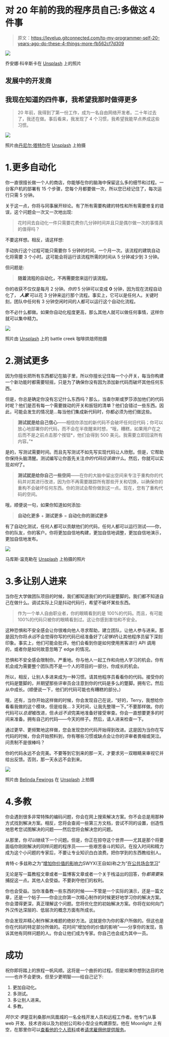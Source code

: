 # 对 20 年前的我的程序员自己:多做这 4 件事

> 原文：<https://levelup.gitconnected.com/to-my-programmer-self-20-years-ago-do-these-4-things-more-fb562cf7d309>

![](img/b63ff855a0bca1cdef99b22f978df82b.png)

乔安娜·科辛斯卡在 [Unsplash](https://unsplash.com/s/photos/letter?utm_source=unsplash&utm_medium=referral&utm_content=creditCopyText) 上的照片

## 发展中的开发商

## 我现在知道的四件事，我希望我那时做得更多

> 20 年前，我得到了第一份工作，成为一名自由网络开发者。二十年过去了，我还在做。事后看来，我发现了 4 个习惯，我希望我能早点养成这些习惯。

![](img/edc11bdf9492638297b403e36173e958.png)

照片由[丹尼尔·塔特尔](https://unsplash.com/@danieltuttle?utm_source=unsplash&utm_medium=referral&utm_content=creditCopyText)在 [Unsplash](https://unsplash.com/s/photos/automation?utm_source=unsplash&utm_medium=referral&utm_content=creditCopyText) 上拍摄

# 1.更多自动化

你一直很擅长做一个人的商店，你能够在你的脑海中保留这么多的细节和过程。一台客户机的部署有 15 个步骤，您每个月都要做一次，所以您已经记住了，每次运行只需 5 分钟。

关于这一点，你将与同事展开辩论。有了所有需要构建的特性和所有需要修复的错误，这个问题会一次又一次地出现:

> 花时间去自动化一件只需要花费你几分钟时间并且只是偶尔做一次的事情真的值得吗？

不要这样想。相反，请这样想:

手动执行这个过程可能只需要你 5 分钟的时间，一个月一次。该流程的建筑自动化将需要 3 个小时。这可能会将运行该流程所需的时间从 5 分钟减少到 3 分钟。

但问题是:

> **随着流程的自动化，不再需要您来运行该流程。**

你的收获不仅仅是每月 2 分钟。*你的* 5 分钟可以变成 **0** 分钟，因为现在流程自动化了， ***人家*** 可以花 3 分钟来运行那个流程。事实上，它可以是任何人。关键时刻，团队中任何有 3 分钟空闲时间的人都可以运行这个自动化流程。

你不必什么都做。如果你自动化程度更高，那么其他人就可以做任何事情，这样你就可以集中精力。

![](img/b0a95c49111f2a9dd7305d97100ac703.png)

照片由 [Unsplash](https://unsplash.com/s/photos/taste-test?utm_source=unsplash&utm_medium=referral&utm_content=creditCopyText) 上的 battle creek 咖啡烘焙师拍摄

# 2.测试更多

因为你擅长把所有东西都记在脑子里，所以你擅长记住每一个小开关，每当你构建一个新功能时都需要轻摇，只是为了确保你没有因为添加新代码而破坏其他任何东西。

但是，你总是确定你没有忘记什么东西吗？那么，当查尔斯或罗莎添加他们的代码时呢？他们是否有每一个需要拨动的开关和扳钮的清单？他们会错过一些东西。因此，可能会发生的情况是…每当他们集成新代码时，你都必须为他们做这些。

> **测试就是给自己信心**——相信你添加的新代码不会破坏任何旧代码；你可以放心地部署你的代码，而不会在半夜醒来时想，“哦，糟糕，如果用户在之后而不是之前点击那个按钮*，他们会得到 500 美元。我需要立即回滚所有内容。”*

是的，写测试需要时间。而且先写测试不如先写实现代码让人欣慰。但是，它帮助你保持头脑清醒。测试编写让你首先关注*你的代码应该做什么*。然后，你就可以实现*如何*了。

> **测试就是给你自己一些空间**——在你的大脑中留出空间来专注于重构你的代码并对其进行改进，因为你不再需要跟踪所有那些开关和切换，以确保你的重构不会破坏任何东西。你的测试会帮你做到这一点。现在，您有了重构代码的空间。

哦，顺便说一句，如果你知道如何添加:

> **自动化更多** + **测试更多** = **自动化你的测试更多**

有了自动化测试，任何人都可以贡献他们的代码，任何人都可以运行测试——你，你的队友，你的客户。你将更加自信地构建，更加自信地调整，更加自信地演示，更加自信地发布。

![](img/aab38d416018a2da618626b41d28fea4.png)

马库斯·温克勒在 [Unsplash](https://unsplash.com/s/photos/investigate?utm_source=unsplash&utm_medium=referral&utm_content=creditCopyText) 上拍摄的照片

# 3.多让别人进来

当你在大学做团队项目的时候，我们都知道我们的代码是蹩脚的。我们都不知道自己在做什么。调试实际上只是抖动代码行，希望不破坏某些东西。

> 作为一个单人自由职业者，你的眼睛看到的是 100%的代码。而且，有可能 100%的代码只被你的眼睛看到过。这让你感到害怕和不安全。

这种恐惧和不安全感会让你很难向他人寻求帮助，建立团队，让他人参与进来。那是因为你将*永远*不会觉得你写的代码已经准备好了(*足够好*)让其他程序员留下深刻印象。事实上，他们可能会批评。他们会看到你是如何使用黑客进行 API 调用的，或者你是如何故意忽略了 edge 的情况。

恐惧和不安全感会限制你。严重地。你与他人一起工作和向他人学习的机会。你有机会成为需要整个团队而不是一个人的项目的一部分。你成长的机会。

所以，相反，让别人多进来成为一种习惯。请其他程序员看看你的代码。接受你的代码是蹩脚的，并期望那些评审员会注意到你的代码是多么的蹩脚。拥有它。然后从中成长。(顺便说一下，他们的代码可能也有糟糕的部分。)

哦，还有，当你开始这样做的时候，你会发现自己在说，“好的，Terry，我想给你看看我做的这个模块，但是给我… 3 天时间，让我先整理一下。”不要那样做。你的代码可以*总是*被改进，但*永远不会*完美地准备好接受审查。你会一直想要更多的时间来准备。拥有自己的代码——今天的样子。然后，请人进来检查一下。

通过更早、更频繁地这样做，您会发现您的代码开始得到改进。这是因为当你在写代码的时候，你会开始预料到，你有哪些习惯或缺点会让你的评审者畏缩或哭泣。问责制不是很棒吗？

你的代码永远不会完美。不要等到它到来的那一天，才要求另一双眼睛来审视它并给出反馈。否则，那一天永远不会到来。

![](img/9f2270c4e5a80ce90f7e492a997e8eed.png)

照片由 [Belinda Fewings](https://unsplash.com/@bel2000a?utm_source=unsplash&utm_medium=referral&utm_content=creditCopyText) 在 [Unsplash](https://unsplash.com/s/photos/teach?utm_source=unsplash&utm_medium=referral&utm_content=creditCopyText) 上拍摄

# 4.多教

你会遇到很多非常特殊的编码问题，你会在网上搜索解决方案。你不会总是用那种方式找到解决方案。相反，您将会查阅一些第三方文档，尝试不同的设置，创造性地思考您试图解决的问题——然后您将会解决您的问题。

从那里，你*可以*继续下一个问题。但是，你正在掠夺这个世界——尤其是那个将要面临你刚刚解决的同样问题的程序员——一些艰苦奋斗的知识。在投入时间和精力成为这个小问题的专家后，不要让专业知识白白浪费。把你学到的东西教给别人。

肯特·c·多兹称之为“[增加你价值的影响力](https://kentcdodds.com/blog/how-i-am-so-productive)SWYX(王自如)称之为“[在公共场合学习](https://www.swyx.io/writing/learn-in-public/)”

无论是写一篇教程文章或者一篇博客文章或者一个关于栈溢出的回答，你*都需要*来捕捉这一点。其他人会受益。不要剥夺他们的权利。

你也会受益。当你准备教一些东西的时候——不管是一个实际的演示，还是一篇文章，还是一个帖子——你会比你第一次精心制作的时候更好地学习你的解决方案。你会潜得更深，真正理解这个问题。您将优化您的初始解决方案。你将在如何向门外汉传达深层的、低层次的概念方面有所成长。

你会发现并精心制作解决难题的绝妙方法。这就是你为你的客户所做的。但这也是你在代码的特定部分所做的。花时间“增加你的价值的影响”——分享你的发现，告诉其他有同样问题的人。你会让他们成为专家。你自己也会成为其中一员。

# 成功

祝你即将踏上的旅程一帆风顺。这将是一个曲折的过程。但是如果你想到达目的地——也许不会更快，但至少更明智——给自己记下:

1.  更加自动化。
2.  多测试。
3.  多让别人进来。
4.  多教。

*阿尔文·李*是亚利桑那州凤凰城的一名全栈开发人员和远程工作者。他专门从事 web 开发、技术咨询以及为初创公司和小型企业构建原型。他在 Moonlight 上有空，在那里你可以[查看他的个人资料](https://www.moonlightwork.com/app/users/2862/profile)或者[请求雇佣他提供服务](https://www.moonlightwork.com/r/2862)。